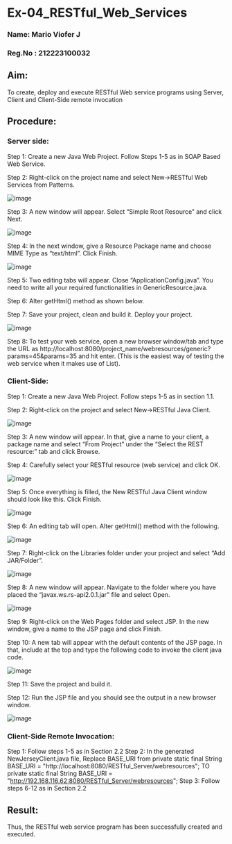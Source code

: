 # Ex-04_RESTful_Web_Services

### Name: Mario Viofer J

### Reg.No : 212223100032

## Aim:
To create, deploy and execute RESTful Web service programs using Server, Client and Client-Side remote invocation

## Procedure:

### Server side:
Step 1: Create a new Java Web Project. Follow Steps 1-5 as in SOAP Based Web Service.

Step 2: Right-click on the project name and select New->RESTful Web Services from Patterns.

![image](https://github.com/Catty12384/Ex-04_RESTful_Web_Services/assets/120629225/97844375-6b29-445e-a6bf-81cb6b1ae863)



Step 3: A new window will appear. Select “Simple Root Resource” and click Next.
 
 
![image](https://github.com/Catty12384/Ex-04_RESTful_Web_Services/assets/120629225/73fe81f7-3551-4730-bfa2-0bc6e6ae3825)


Step 4: In the next window, give a Resource Package name and choose MIME Type as “text/html”. Click Finish.

![image](https://github.com/Catty12384/Ex-04_RESTful_Web_Services/assets/120629225/cf1d3c1a-a2f4-43d9-a97d-e6da2bbec095)


Step 5: Two editing tabs will appear. Close “ApplicationConfig.java”. You need to write all your required functionalities in GenericResource.java.

Step 6: Alter getHtml() method as shown below.

Step 7: Save your project, clean and build it. Deploy your project.
 

 ![image](https://github.com/Catty12384/Ex-04_RESTful_Web_Services/assets/120629225/ca846318-3767-453f-b6d8-4d1be784e576)



Step 8: To test your web service, open a new browser window/tab and type the URL as http://localhost:8080/project_name/webresources/generic?params=45&params=35 and hit enter. (This is the easiest way of testing the web service when it makes use of List).



### Client-Side:


Step 1: Create a new Java Web Project. Follow steps 1-5 as in section 1.1.

Step 2: Right-click on the project and select New->RESTful Java Client.

![image](https://github.com/Catty12384/Ex-04_RESTful_Web_Services/assets/120629225/8bcae0e8-da6c-40ce-983c-96e86a1d5be7)



Step 3: A new window will appear. In that, give a name to your client, a package name and select “From Project” under the “Select the REST resource:” tab and click Browse. 

Step 4: Carefully select your RESTful resource (web service) and click OK.

![image](https://github.com/Catty12384/Ex-04_RESTful_Web_Services/assets/120629225/a831997b-8440-490c-b152-d9c81354792b)



Step 5: Once everything is filled, the New RESTful Java Client window should look like this. Click Finish.

![image](https://github.com/Catty12384/Ex-04_RESTful_Web_Services/assets/120629225/cc9a2c1e-31b7-4dad-822e-1e045afeb678)


Step 6: An editing tab will open. Alter getHtml() method with the following.
 
![image](https://github.com/Catty12384/Ex-04_RESTful_Web_Services/assets/120629225/45e0eb94-b994-45a9-b623-9b4515ede9c3)
 


Step 7: Right-click on the Libraries folder under your project and select “Add JAR/Folder”.

![image](https://github.com/Catty12384/Ex-04_RESTful_Web_Services/assets/120629225/ecccfccc-0f4c-45a7-8baa-64e8d0e82338)


Step 8: A new window will appear. Navigate to the folder where you have placed the “javax.ws.rs-api2.0.1.jar” file and select Open.
 
 
![image](https://github.com/Catty12384/Ex-04_RESTful_Web_Services/assets/120629225/f66ca82e-4532-40c4-993c-0d8fcb2eef2a)


Step 9: Right-click on the Web Pages folder and select JSP. In the new window, give a name to the JSP page and click Finish.

Step 10: A new tab will appear with the default contents of the JSP page. In that, include at the top and type the following code to invoke the client java code.

![image](https://github.com/Catty12384/Ex-04_RESTful_Web_Services/assets/120629225/b9df0d0d-81a4-4342-9402-260e399b0cfd)


Step 11: Save the project and build it.

Step 12: Run the JSP file and you should see the output in a new browser window.
 
![image](https://github.com/Catty12384/Ex-04_RESTful_Web_Services/assets/120629225/0ce14793-daf0-4207-a95e-53534384bac5)
 


### Client-Side Remote Invocation:


Step 1: Follow steps 1-5 as in Section 2.2
Step 2: In the generated NewJerseyClient.java file, Replace BASE_URI from private static final String BASE_URI = "http://localhost:8080/RESTful_Server/webresources"; TO private static final String BASE_URI = "http://192.168.116.62:8080/RESTful_Server/webresources";
Step 3: Follow steps 6-12 as in Section 2.2


## Result:
 Thus, the RESTful web service program has been successfully created and executed.
